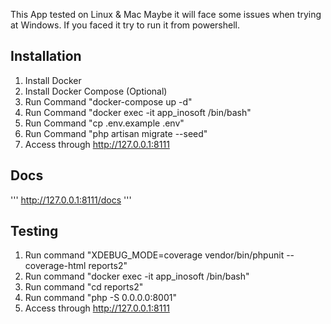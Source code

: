 This App tested on Linux & Mac Maybe it will face some issues when trying at Windows. 
If you faced it try to run it from powershell.

## Installation

1. Install Docker
2. Install Docker Compose (Optional)
3. Run Command "docker-compose up -d"
4. Run Command "docker exec -it app_inosoft /bin/bash"
5. Run Command "cp .env.example .env"
5. Run Command "php artisan migrate --seed"
6. Access through http://127.0.0.1:8111

## Docs

'''
http://127.0.0.1:8111/docs
'''

## Testing
1. Run command "XDEBUG_MODE=coverage vendor/bin/phpunit --coverage-html reports2"
2. Run command "docker exec -it app_inosoft /bin/bash"
3. Run command "cd reports2"
4. Run command "php -S 0.0.0.0:8001"
5. Access through http://127.0.0.1:8111